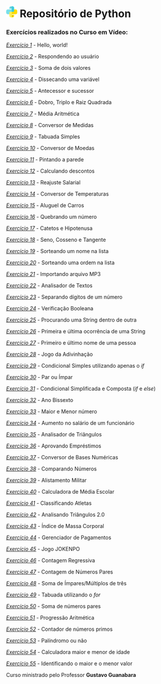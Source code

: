 # <img src="python.png" alt="Python" width="30"/> Repositório de Python 

### Exercícios realizados no **Curso em Vídeo**:


[_Exercício 1_](https://github.com/luamdrs/Exercicios_Python/blob/main/Exercicios_Python/Exercicio_01.py) - Hello, world!

[_Exercício 2_](https://github.com/luamdrs/Exercicios_Python/blob/main/Exercicios_Python/Exercicio_02.py) - Respondendo ao usuário

[_Exercício 3_](https://github.com/luamdrs/Exercicios_Python/blob/main/Exercicios_Python/Exercicio_03.py) - Soma de dois valores

[_Exercício 4_](https://github.com/luamdrs/Exercicios_Python/blob/main/Exercicios_Python/Exercicio_04.py) - Dissecando uma variável

[_Exercício 5_](https://github.com/luamdrs/Exercicios_Python/blob/main/Exercicios_Python/Exercicio_05.py) - Antecessor e sucessor

[_Exercício 6_](https://github.com/luamdrs/Exercicios_Python/blob/main/Exercicios_Python/Exercicio_06.py) - Dobro, Triplo e Raiz Quadrada

[_Exercício 7_](https://github.com/luamdrs/Exercicios_Python/blob/main/Exercicios_Python/Exercicio_07.py) - Média Aritmética

[_Exercício 8_](https://github.com/luamdrs/Exercicios_Python/blob/main/Exercicios_Python/Exercicio_08.py) - Conversor de Medidas

[_Exercício 9_](https://github.com/luamdrs/Exercicios_Python/blob/main/Exercicios_Python/Exercicio_09.py) - Tabuada Simples

[_Exercício 10_](https://github.com/luamdrs/Exercicios_Python/blob/main/Exercicios_Python/Exercicio_10.py) - Conversor de Moedas

[_Exercício 11_](https://github.com/luamdrs/Exercicios_Python/blob/main/Exercicios_Python/Exercicio_11.py) - Pintando a parede

[_Exercício 12_](https://github.com/luamdrs/Exercicios_Python/blob/main/Exercicios_Python/Exercicio_12.py) - Calculando descontos

[_Exercício 13_](https://github.com/luamdrs/Exercicios_Python/blob/main/Exercicios_Python/Exercicio_13.py) - Reajuste Salarial

[_Exercício 14_](https://github.com/luamdrs/Exercicios_Python/blob/main/Exercicios_Python/Exercicio_14.py) - Conversor de Temperaturas

[_Exercício 15_](https://github.com/luamdrs/Exercicios_Python/blob/main/Exercicios_Python/Exercicio_15.py) - Aluguel de Carros

[_Exercício 16_](https://github.com/luamdrs/Exercicios_Python/blob/main/Exercicios_Python/Exercicio_16.py) - Quebrando um número

[_Exercício 17_](https://github.com/luamdrs/Exercicios_Python/blob/main/Exercicios_Python/Exercicio_17.py) - Catetos e Hipotenusa

[_Exercício 18_](https://github.com/luamdrs/Exercicios_Python/blob/main/Exercicios_Python/Exercicio_18.py) - Seno, Cosseno e Tangente

[_Exercício 19_](https://github.com/luamdrs/Exercicios_Python/blob/main/Exercicios_Python/Exercicio_19.py) - Sorteando um nome na lista

[_Exercício 20_](https://github.com/luamdrs/Exercicios_Python/blob/main/Exercicios_Python/Exercicio_20.py) - Sorteando uma ordem na lista

[_Exercício 21_](https://github.com/luamdrs/Exercicios_Python/blob/main/Exercicios_Python/Exercicio_21.py) - Importando arquivo MP3

[_Exercício 22_](https://github.com/luamdrs/Exercicios_Python/blob/main/Exercicios_Python/Exercicio_22.py) - Analisador de Textos

[_Exercício 23_](https://github.com/luamdrs/Exercicios_Python/blob/main/Exercicios_Python/Exercicio_23.py) - Separando dígitos de um número

[_Exercício 24_](https://github.com/luamdrs/Exercicios_Python/blob/main/Exercicios_Python/Exercicio_24.py) - Verificação Booleana

[_Exercício 25_](https://github.com/luamdrs/Exercicios_Python/blob/main/Exercicios_Python/Exercicio_25.py) - Procurando uma String dentro de outra

[_Exercício 26_](https://github.com/luamdrs/Exercicios_Python/blob/main/Exercicios_Python/Exercicio_26.py) - Primeira e última ocorrência de uma String

[_Exercício 27_](https://github.com/luamdrs/Exercicios_Python/blob/main/Exercicios_Python/Exercicio_27.py) - Primeiro e último nome de uma pessoa

[_Exercício 28_](https://github.com/luamdrs/Exercicios_Python/blob/main/Exercicios_Python/Exercicio_28.py) - Jogo da Adivinhação

[_Exercício 29_](https://github.com/luamdrs/Exercicios_Python/blob/main/Exercicios_Python/Exercicio_29.py) - Condicional Simples utilizando apenas o *if*

[_Exercício 30_](https://github.com/luamdrs/Exercicios_Python/blob/main/Exercicios_Python/Exercicio_30.py) - Par ou Ímpar

[_Exercício 31_](https://github.com/luamdrs/Exercicios_Python/blob/main/Exercicios_Python/Exercicio_31.py) - Condicional Simplificada e Composta (*if* e *else*)

[_Exercício 32_](https://github.com/luamdrs/Exercicios_Python/blob/main/Exercicios_Python/Exercicio_32.py) - Ano Bissexto

[_Exercício 33_](https://github.com/luamdrs/Exercicios_Python/blob/main/Exercicios_Python/Exercicio_33.py) - Maior e Menor número

[_Exercício 34_](https://github.com/luamdrs/Exercicios_Python/blob/main/Exercicios_Python/Exercicio_34.py) - Aumento no salário de um funcionário

[_Exercício 35_](https://github.com/luamdrs/Exercicios_Python/blob/main/Exercicios_Python/Exercicio_35.py) - Analisador de Triângulos

[_Exercício 36_](https://github.com/luamdrs/Exercicios_Python/blob/main/Exercicios_Python/Exercicio_36.py) - Aprovando Empréstimos

[_Exercício 37_](https://github.com/luamdrs/Exercicios_Python/blob/main/Exercicios_Python/Exercicio_37.py) - Conversor de Bases Numéricas

[_Exercício 38_](https://github.com/luamdrs/Exercicios_Python/blob/main/Exercicios_Python/Exercicio_38.py) - Comparando Números

[_Exercício 39_](https://github.com/luamdrs/Exercicios_Python/blob/main/Exercicios_Python/Exercicio_39.py) - Alistamento Militar

[_Exercício 40_](https://github.com/luamdrs/Exercicios_Python/blob/main/Exercicios_Python/Exercicio_40.py) - Calculadora de Média Escolar

[_Exercício 41_](https://github.com/luamdrs/Exercicios_Python/blob/main/Exercicios_Python/Exercicio_41.py) - Classificando Atletas

[_Exercício 42_](https://github.com/luamdrs/Exercicios_Python/blob/main/Exercicios_Python/Exercicio_42.py) - Analisando Triângulos 2.0

[_Exercício 43_](https://github.com/luamdrs/Exercicios_Python/blob/main/Exercicios_Python/Exercicio_43.py) - Índice de Massa Corporal

[_Exercício 44_](https://github.com/luamdrs/Exercicios_Python/blob/main/Exercicios_Python/Exercicio_44.py) - Gerenciador de Pagamentos

[_Exercício 45_](https://github.com/luamdrs/Exercicios_Python/blob/main/Exercicios_Python/Exercicio_45.py) - Jogo JOKENPO

[_Exercício 46_](https://github.com/luamdrs/Exercicios_Python/blob/main/Exercicios_Python/Exercicio_46.py) - Contagem Regressiva

[_Exercício 47_](https://github.com/luamdrs/Exercicios_Python/blob/main/Exercicios_Python/Exercicio_47.py) - Contagem de Números Pares

[_Exercício 48_](https://github.com/luamdrs/Exercicios_Python/blob/main/Exercicios_Python/Exercicio_48.py) - Soma de Ímpares/Múltiplos de três

[_Exercício 49_](https://github.com/luamdrs/Exercicios_Python/blob/main/Exercicios_Python/Exercicio_49.py) - Tabuada utilizando o *for*

[_Exercício 50_](https://github.com/luamdrs/Exercicios_Python/blob/main/Exercicios_Python/Exercicio_50.py) - Soma de números pares

[_Exercício 51_](https://github.com/luamdrs/Exercicios_Python/blob/main/Exercicios_Python/Exercicio_51.py) - Progressão Aritmética

[_Exercício 52_](https://github.com/luamdrs/Exercicios_Python/blob/main/Exercicios_Python/Exercicio_52.py) - Contador de números primos

[_Exercício 53_](https://github.com/luamdrs/Exercicios_Python/blob/main/Exercicios_Python/Exercicio_53.py) - Palíndromo ou não

[_Exercício 54_](https://github.com/luamdrs/Exercicios_Python/blob/main/Exercicios_Python/Exercicio_54.py) - Calculadora maior e menor de idade

[_Exercício 55_](https://github.com/luamdrs/Exercicios_Python/blob/main/Exercicios_Python/Exercicio_55.py) - Identificando o maior e o menor valor

Curso ministrado pelo Professor **Gustavo Guanabara**